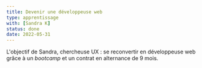```yaml
---
title: Devenir une développeuse web
type: apprentissage
with: [Sandra K]
status: done
date: 2022-05-31
---
```


L'objectif de Sandra, chercheuse UX : se reconvertir en développeuse web grâce à un _bootcamp_ et un contrat en alternance de 9 mois.

<!--more-->
